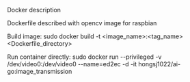 
Docker description

Dockerfile described with opencv image for raspbian

Build image:
  sudo docker build -t <image_name>:<tag_name> <Dockerfile_directory>

Run container directly:
  sudo docker run --privileged -v /dev/video0:/dev/video0 --name=ed2ec -d -it hongsj1022/ai-go:image_transmission
